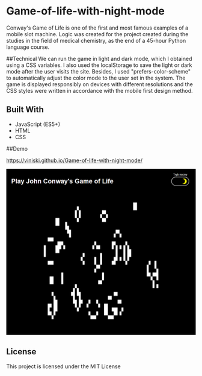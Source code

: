 ﻿# **Game-of-life-with-night-mode**
Conway's Game of Life is one of the first and most famous examples of a mobile slot machine. Logic was created for the project created during the studies in the field of medical chemistry, as the end of a 45-hour Python language course. 

##Technical
We can run the game in light and dark mode, which I obtained using a CSS variables. I also used the localStorage to save the light or dark mode after the user visits the site. Besides, I used "prefers-color-scheme" to automatically adjust the color mode to the user set in the system. The game is displayed responsibly on devices with different resolutions and the CSS styles were written in accordance with the mobile first design method.

## Built With
* JavaScript (ES5+)
* HTML
* CSS

##Demo

https://viniski.github.io/Game-of-life-with-night-mode/

![](gameOfLife.png)

## License
This project is licensed under the MIT License
